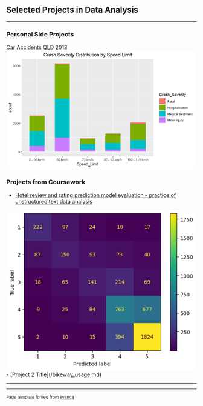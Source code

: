 ## Selected Projects in Data Analysis
---

### Personal Side Projects 

[Car Accidents QLD 2018](/car_accidents.md)
<img src="images/car_speed_limit.png?raw=true"/>

### Projects from Coursework

- [Hotel review and rating prediction model evaluation - practice of unstructured text data analysis](/hotel_review.md)
<img src="images/hotel_review_c_matrix.png?raw=true"/>
- [Project 2 Title](/bikeway_usage.md)

---




---
<p style="font-size:11px">Page template forked from <a href="https://github.com/evanca/quick-portfolio">evanca</a></p>
<!-- Remove above link if you don't want to attibute -->
